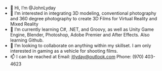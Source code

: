 - 👋 Hi, I’m @JohnLyday
- 👀 I’m interested in integrating 3D modeling, conventional photography and 360 degree photography to create 3D Films for Virtual Reality and Mixed Reality
- 🌱 I’m currently learning C#, .NET, and Groovy, as well as Unity Game Engine, Blender, Photoshop, Adobe Premier and After Effects. Also learning Github.
- 💞️ I’m looking to collaborate on anything within my skillset. I am only interested in gaming as a vehicle for shooting films.
- 📫 I can be reached at Email: jtlyday@outlook.com Phone: (970) 403-4623 
